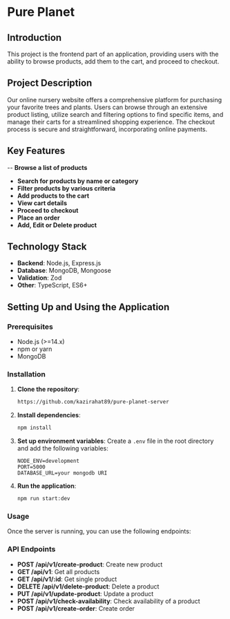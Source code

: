 # Pure Planet
## Introduction

This project is the frontend part of an application, providing users with the ability to browse products, add them to the cart, and proceed to checkout.

## Project Description

Our online nursery website offers a comprehensive platform for purchasing your favorite trees and plants. Users can browse through an extensive product listing, utilize search and filtering options to find specific items, and manage their carts for a streamlined shopping experience. The checkout process is secure and straightforward, incorporating online payments.

## Key Features

-- **Browse a list of products**
- **Search for products by name or category**
- **Filter products by various criteria**
- **Add products to the cart**
- **View cart details**
- **Proceed to checkout**
- **Place an order**
- **Add, Edit or Delete product**

## Technology Stack

- **Backend**: Node.js, Express.js
- **Database**: MongoDB, Mongoose
- **Validation**: Zod
- **Other**: TypeScript, ES6+

## Setting Up and Using the Application

### Prerequisites

- Node.js (>=14.x)
- npm or yarn
- MongoDB

### Installation

1. **Clone the repository**:

   ```sh
   https://github.com/kazirahat89/pure-planet-server
   ```

2. **Install dependencies**:

   ```sh
   npm install
   ```

3. **Set up environment variables**:
   Create a `.env` file in the root directory and add the following variables:

   ```
   NODE_ENV=development
   PORT=5000
   DATABASE_URL=your mongodb URI

   ```

4. **Run the application**:
   ```sh
   npm run start:dev
   ```

### Usage

Once the server is running, you can use the following endpoints:

### API Endpoints

- **POST /api/v1/create-product**: Create new product
- **GET /api/v1**: Get all products
- **GET /api/v1/:id**: Get single product
- **DELETE /api/v1/delete-product**: Delete a product
- **PUT /api/v1/update-product**: Update a product
- **POST /api/v1/check-availability**: Check availability of a product
- **POST /api/v1/create-order**: Create order
